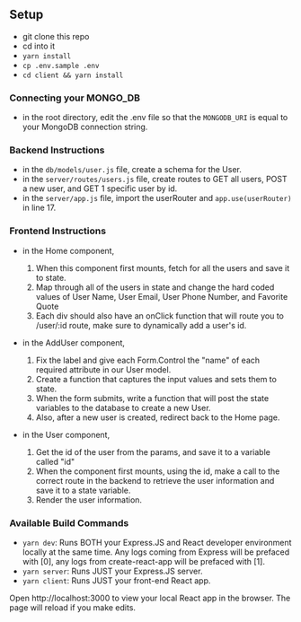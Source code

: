 ## Setup

- git clone this repo
- cd into it
- `yarn install`
- `cp .env.sample .env`
- `cd client && yarn install`

### Connecting your MONGO_DB

- in the root directory, edit the .env file so that the `MONGODB_URI` is equal to your MongoDB connection string.

### Backend Instructions

- in the `db/models/user.js` file, create a schema for the User.
- in the `server/routes/users.js` file, create routes to GET all users, POST a new user, and GET 1 specific user by id.
- in the `server/app.js` file, import the userRouter and `app.use(userRouter)` in line 17.

### Frontend Instructions

- in the Home component,

  1.  When this component first mounts, fetch for all the users and save it to state.
  2.  Map through all of the users in state and change the hard coded values of User Name, User Email, User Phone Number, and Favorite Quote
  3.  Each div should also have an onClick function that will route you to /user/:id route, make sure to dynamically add a user's id.

- in the AddUser component,

  1.  Fix the label and give each Form.Control the "name" of each required attribute in our User model.
  2.  Create a function that captures the input values and sets them to state.
  3.  When the form submits, write a function that will post the state variables to the database to create a new User.
  4.  Also, after a new user is created, redirect back to the Home page.

- in the User component,

  1. Get the id of the user from the params, and save it to a variable called "id"
  2. When the component first mounts, using the id, make a call to the correct route in the backend to retrieve the user information and save it to a state variable.
  3. Render the user information.

### Available Build Commands

- `yarn dev`: Runs BOTH your Express.JS and React developer environment locally at the same time. Any logs coming from Express will be prefaced with [0], any logs from create-react-app will be prefaced with [1].
- `yarn server`: Runs JUST your Express.JS server.
- `yarn client`: Runs JUST your front-end React app.

Open http://localhost:3000 to view your local React app in the browser. The page will reload if you make edits.
